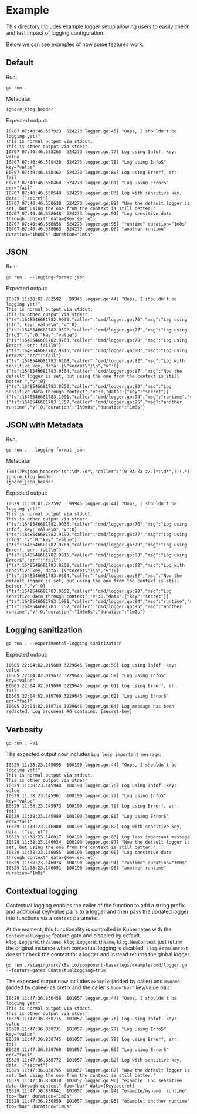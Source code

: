 # Example

This directory includes example logger setup allowing users to easily check and test impact of logging configuration. 

Below we can see examples of how some features work.

## Default

Run:
```console
go run .
```

Metadata:
```console
ignore_klog_header
```
Expected output:
```
I0707 07:40:46.557923  524273 logger.go:45] "Oops, I shouldn't be logging yet!"
This is normal output via stdout.
This is other output via stderr.
I0707 07:40:46.558265  524273 logger.go:77] Log using Infof, key: value
I0707 07:40:46.558420  524273 logger.go:78] "Log using InfoS" key="value"
E0707 07:40:46.558462  524273 logger.go:80] Log using Errorf, err: fail
E0707 07:40:46.558468  524273 logger.go:81] "Log using ErrorS" err="fail"
I0707 07:40:46.558540  524273 logger.go:83] Log with sensitive key, data: {"secret"}
I0707 07:40:46.558630  524273 logger.go:88] "Now the default logger is set, but using the one from the context is still better."
I0707 07:40:46.558648  524273 logger.go:91] "Log sensitive data through context" data={Key:secret}
I0707 07:40:46.558658  524273 logger.go:95] "runtime" duration="1m0s"
I0707 07:40:46.558663  524273 logger.go:96] "another runtime" duration="1h0m0s" duration="1m0s"
```

## JSON 

Run:
```console
go run . --logging-format json
```

Expected output:
```
I0329 11:38:01.782592   99945 logger.go:44] "Oops, I shouldn't be logging yet!"
This is normal output via stdout.
This is other output via stderr.
{"ts":1648546681782.9036,"caller":"cmd/logger.go:76","msg":"Log using Infof, key: value\n","v":0}
{"ts":1648546681782.9392,"caller":"cmd/logger.go:77","msg":"Log using InfoS","v":0,"key":"value"}
{"ts":1648546681782.9763,"caller":"cmd/logger.go:79","msg":"Log using Errorf, err: fail\n"}
{"ts":1648546681782.9915,"caller":"cmd/logger.go:80","msg":"Log using ErrorS","err":"fail"}
{"ts":1648546681783.0208,"caller":"cmd/logger.go:82","msg":"Log with sensitive key, data: {\"secret\"}\n","v":0}
{"ts":1648546681783.0364,"caller":"cmd/logger.go:87","msg":"Now the default logger is set, but using the one from the context is still better.","v":0}
{"ts":1648546681783.0552,"caller":"cmd/logger.go:90","msg":"Log sensitive data through context","v":0,"data":{"key":"secret"}}
{"ts":1648546681783.1091,"caller":"cmd/logger.go:94","msg":"runtime","v":0,"duration":"1m0s"}
{"ts":1648546681783.1257,"caller":"cmd/logger.go:95","msg":"another runtime","v":0,"duration":"1h0m0s","duration":"1m0s"}
```

## JSON with Metadata

Run:
```console
go run . --logging-format json
```

Metadata:
```console
(?m)(?P<json_header>"ts":\d*.\d*\,"caller":"[0-9A-Za-z/.]*:\d*",?)(.*)
ignore_klog_header
ignore_json_header
```

Expected output:
```
I0329 11:38:01.782592   99945 logger.go:44] "Oops, I shouldn't be logging yet!"
This is normal output via stdout.
This is other output via stderr.
{"ts":1648546681782.9036,"caller":"cmd/logger.go:76","msg":"Log using Infof, key: value\n","v":0}
{"ts":1648546681782.9392,"caller":"cmd/logger.go:77","msg":"Log using InfoS","v":0,"key":"value"}
{"ts":1648546681782.9763,"caller":"cmd/logger.go:79","msg":"Log using Errorf, err: fail\n"}
{"ts":1648546681782.9915,"caller":"cmd/logger.go:80","msg":"Log using ErrorS","err":"fail"}
{"ts":1648546681783.0208,"caller":"cmd/logger.go:82","msg":"Log with sensitive key, data: {\"secret\"}\n","v":0}
{"ts":1648546681783.0364,"caller":"cmd/logger.go:87","msg":"Now the default logger is set, but using the one from the context is still better.","v":0}
{"ts":1648546681783.0552,"caller":"cmd/logger.go:90","msg":"Log sensitive data through context","v":0,"data":{"key":"secret"}}
{"ts":1648546681783.1091,"caller":"cmd/logger.go:94","msg":"runtime","v":0,"duration":"1m0s"}
{"ts":1648546681783.1257,"caller":"cmd/logger.go:95","msg":"another runtime","v":0,"duration":"1h0m0s","duration":"1m0s"}
```

## Logging sanitization

```console
go run . --experimental-logging-sanitization
```

Expected output:
```
I0605 22:04:02.019609 3229645 logger.go:58] Log using Infof, key: value
I0605 22:04:02.019677 3229645 logger.go:59] "Log using InfoS" key="value"
E0605 22:04:02.019698 3229645 logger.go:61] Log using Errorf, err: fail
E0605 22:04:02.019709 3229645 logger.go:62] "Log using ErrorS" err="fail"
I0605 22:04:02.019714 3229645 logger.go:64] Log message has been redacted. Log argument #0 contains: [secret-key]
```

## Verbosity

```console
go run . -v1
```

The expected output now includes `Log less important message`:
```
I0329 11:38:23.145695  100190 logger.go:44] "Oops, I shouldn't be logging yet!"
This is normal output via stdout.
This is other output via stderr.
I0329 11:38:23.145944  100190 logger.go:76] Log using Infof, key: value
I0329 11:38:23.145961  100190 logger.go:77] "Log using InfoS" key="value"
E0329 11:38:23.145973  100190 logger.go:79] Log using Errorf, err: fail
E0329 11:38:23.145989  100190 logger.go:80] "Log using ErrorS" err="fail"
I0329 11:38:23.146000  100190 logger.go:82] Log with sensitive key, data: {"secret"}
I0329 11:38:23.146017  100190 logger.go:83] Log less important message
I0329 11:38:23.146034  100190 logger.go:87] "Now the default logger is set, but using the one from the context is still better."
I0329 11:38:23.146055  100190 logger.go:90] "Log sensitive data through context" data={Key:secret}
I0329 11:38:23.146074  100190 logger.go:94] "runtime" duration="1m0s"
I0329 11:38:23.146091  100190 logger.go:95] "another runtime" duration="1m0s"
```

## Contextual logging

Contextual logging enables the caller of the function to add a string prefix
and additional key/value pairs to a logger and then pass the updated logger
into functions via a `context` parameter.

At the moment, this functionality is controlled in Kubernetes with the
`ContextualLogging` feature gate and disabled by
default. `klog.LoggerWithValues`, `klog.LoggerWithName`, `klog.NewContext` just
return the original instance when contextual logging is
disabled. `klog.FromContext` doesn't check the context for a logger and instead
returns the global logger.

```console
go run ./staging/src/k8s.io/component-base/logs/example/cmd/logger.go --feature-gates ContextualLogging=true
```

The expected output now includes `example` (added by caller) and `myname`
(added by callee) as prefix and the caller's `foo="bar"` key/value pair:
```
I0329 11:47:36.830458  101057 logger.go:44] "Oops, I shouldn't be logging yet!"
This is normal output via stdout.
This is other output via stderr.
I0329 11:47:36.830715  101057 logger.go:76] Log using Infof, key: value
I0329 11:47:36.830731  101057 logger.go:77] "Log using InfoS" key="value"
E0329 11:47:36.830745  101057 logger.go:79] Log using Errorf, err: fail
E0329 11:47:36.830760  101057 logger.go:80] "Log using ErrorS" err="fail"
I0329 11:47:36.830772  101057 logger.go:82] Log with sensitive key, data: {"secret"}
I0329 11:47:36.830795  101057 logger.go:87] "Now the default logger is set, but using the one from the context is still better."
I0329 11:47:36.830818  101057 logger.go:90] "example: Log sensitive data through context" foo="bar" data={Key:secret}
I0329 11:47:36.830841  101057 logger.go:94] "example/myname: runtime" foo="bar" duration="1m0s"
I0329 11:47:36.830859  101057 logger.go:95] "example: another runtime" foo="bar" duration="1m0s"
```
